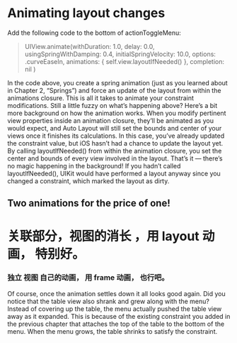 


# Animating layout changes
Add the following code to the bottom of actionToggleMenu:


> UIView.animate(withDuration: 1.0, delay: 0.0,
usingSpringWithDamping: 0.4, initialSpringVelocity: 10.0,
options: .curveEaseIn,
animations: {
self.view.layoutIfNeeded()
},
completion: nil
> )





In the code above, you create a spring animation (just as you learned about in Chapter 2, “Springs”) and force an update of the layout from within the animations closure. This is all it takes to animate your constraint modifications.
Still a little fuzzy on what’s happening above? Here’s a bit more background on how the animation works.
When you modify pertinent view properties inside an animation closure, they’ll be animated as you would expect, and Auto Layout will still set the bounds and center of your views once it finishes its calculations.
In this case, you’ve already updated the constraint value, but iOS hasn’t had a chance to update the layout yet. By calling layoutIfNeeded() from within the animation closure, you set the center and bounds of every view involved in the layout. That’s it — there’s no magic happening in the background!
If you hadn’t called layoutIfNeeded(), UIKit would have performed a layout anyway since you changed a constraint, which marked the layout as dirty.






## Two animations for the price of one!


# 关联部分，视图的消长 ，用 layout 动画， 特别好。


### 独立 视图 自己的动画， 用 frame 动画， 也行吧。


Of course, once the animation settles down it all looks good again.
Did you notice that the table view also shrank and grew along with the menu? Instead
of covering up the table, the menu actually pushed the table view away as it expanded.
This is because of the existing constraint you added in the previous chapter that attaches the top of the table to the bottom of the menu. When the menu grows, the table shrinks to satisfy the constraint.
